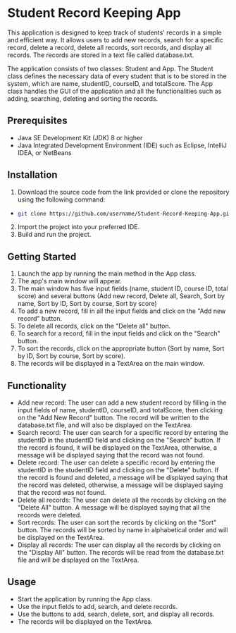 # Student Record Keeping App

This application is designed to keep track of students' records in a simple and efficient way. It allows users to add new records, search for a specific record, delete a record, delete all records, sort records, and display all records. The records are stored in a text file called database.txt.

The application consists of two classes: Student and App. The Student class defines the necessary data of every student that is to be stored in the system, which are name, studentID, courseID, and totalScore. The App class handles the GUI of the application and all the functionalities such as adding, searching, deleting and sorting the records.

## Prerequisites

- Java SE Development Kit (JDK) 8 or higher
- Java Integrated Development Environment (IDE) such as Eclipse, IntelliJ IDEA, or NetBeans

## Installation

1. Download the source code from the link provided or clone the repository using the following command:
  - ```bash
    git clone https://github.com/username/Student-Record-Keeping-App.git
    ```
2. Import the project into your preferred IDE.
3. Build and run the project.

## Getting Started

1. Launch the app by running the main method in the App class.
2. The app's main window will appear.
3. The main window has five input fields (name, student ID, course ID, total score) and several buttons (Add new record, Delete all, Search, Sort by name, Sort by ID, Sort by course, Sort by score)
4. To add a new record, fill in all the input fields and click on the "Add new record" button.
5. To delete all records, click on the "Delete all" button.
6. To search for a record, fill in the input fields and click on the "Search" button.
7. To sort the records, click on the appropriate button (Sort by name, Sort by ID, Sort by course, Sort by score).
8. The records will be displayed in a TextArea on the main window.

## Functionality

- Add new record: The user can add a new student record by filling in the input fields of name, studentID, courseID, and totalScore, then clicking on the "Add New Record" button. The record will be written to the database.txt file, and will also be displayed on the TextArea.
- Search record: The user can search for a specific record by entering the studentID in the studentID field and clicking on the "Search" button. If the record is found, it will be displayed on the TextArea, otherwise, a message will be displayed saying that the record was not found.
- Delete record: The user can delete a specific record by entering the studentID in the studentID field and clicking on the "Delete" button. If the record is found and deleted, a message will be displayed saying that the record was deleted, otherwise, a message will be displayed saying that the record was not found.
- Delete all records: The user can delete all the records by clicking on the "Delete All" button. A message will be displayed saying that all the records were deleted.
- Sort records: The user can sort the records by clicking on the "Sort" button. The records will be sorted by name in alphabetical order and will be displayed on the TextArea.
- Display all records: The user can display all the records by clicking on the "Display All" button. The records will be read from the database.txt file and will be displayed on the TextArea.

## Usage

- Start the application by running the App class.
- Use the input fields to add, search, and delete records.
- Use the buttons to add, search, delete, sort, and display all records.
- The records will be displayed on the TextArea.

